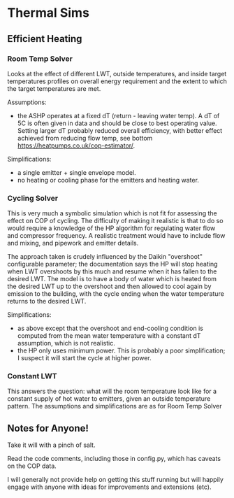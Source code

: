 # Thermal Sims
## Efficient Heating 
### Room Temp Solver
Looks at the effect of different LWT, outside temperatures, and inside target temperatures profiles on overall energy requirement and the extent to which the
target temperatures are met.

Assumptions:
- the ASHP operates at a fixed dT (return - leaving water temp). A dT of 5C is often given in data and should be close to best operating value. Setting larger dT probably reduced overall efficiency, with better effect achieved from reducing flow temp, see bottom https://heatpumps.co.uk/cop-estimator/.

Simplifications:
- a single emitter + single envelope model.
- no heating or cooling phase for the emitters and heating water.

### Cycling Solver
This is very much a symbolic simulation which is not fit for assessing the effect on COP of cycling. The difficulty of making it realistic is that to do so would require a knowledge of the HP algorithm for regulating water flow and compressor frequency.
A realistic treatment would have to include flow and mixing, and pipework and emitter details.

The approach taken is crudely influenced by the Daikin "overshoot" configurable parameter; the documentation says the HP will stop heating when LWT overshoots by this much and resume when it has fallen to the desired LWT.
The model is to have a body of water which is heated from the desired LWT up to the overshoot and then allowed to cool again by emission to the building, with the cycle ending when the water temperature returns to the desired LWT.

Simplifications:
- as above except that the overshoot and end-cooling condition is computed from the mean water temperature with a constant dT assumption, which is not realistic.
- the HP only uses minimum power. This is probably a poor simplification; I suspect it will start the cycle at higher power.

### Constant LWT
This answers the question: what will the room temperature look like for a constant supply of hot water to emitters, given an outside temperature pattern. The assumptions and simplifications are as for Room Temp Solver

## Notes for Anyone!
Take it will with a pinch of salt.

Read the code comments, including those in config.py, which has caveats on the COP data.

I will generally not provide help on getting this stuff running but will happily engage with anyone with ideas for improvements and extensions (etc).